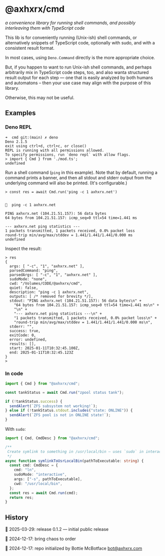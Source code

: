 # @axhxrx/cmd

_a convenience library for running shell commands, and possibly interleaving them with TypeScript code_

This lib is for conveniently running (Unix-ish) shell commands, or alternatively snippets of TypeScript code, optionally with sudo, and with a consistent result format.

In most cases, using `Deno.Command` directly is the more appropriate choice.

But, if you happen to want to run Unix-ish shell commands, and perhaps arbitrarily mix in TypeScript code steps, too, and also wanta structured result output for each step — one that is easily analyzed by both humans and automatons – then your use case may align with the purpose of this library.

Otherwise, this may not be useful.

## Examples

### Deno REPL

```text
➜  cmd git:(main) ✗ deno
Deno 2.1.5
exit using ctrl+d, ctrl+c, or close()
REPL is running with all permissions allowed.
To specify permissions, run `deno repl` with allow flags.
> import { Cmd } from './mod.ts';
undefined
```

Run a shell command (`ping` in this example). Note that by default, running a command prints a banner, and then all stdout and stderr output from the underlying command will also be printed. (It's configurable.)

```text
> const res = await Cmd.run('ping -c 1 axhxrx.net')


🚀  ping -c 1 axhxrx.net

PING axhxrx.net (104.21.51.157): 56 data bytes
64 bytes from 104.21.51.157: icmp_seq=0 ttl=54 time=1.441 ms

--- axhxrx.net ping statistics ---
1 packets transmitted, 1 packets received, 0.0% packet loss
round-trip min/avg/max/stddev = 1.441/1.441/1.441/0.000 ms
undefined
```

Inspect the result:

```text
> res
{
  args: [ "-c", "1", "axhxrx.net" ],
  parsedCommand: "ping",
  parsedArgs: [ "-c", "1", "axhxrx.net" ],
  sudoMode: "none",
  cwd: "/Volumes/CODE/@axhxrx/cmd",
  quiet: false,
  description: "ping -c 1 axhxrx.net",
  outputs: [ /* removed for brevity */],
  stdout: "PING axhxrx.net (104.21.51.157): 56 data bytes\n" +
    "64 bytes from 104.21.51.157: icmp_seq=0 ttl=54 time=1.441 ms\n" +
    "\n" +
    "--- axhxrx.net ping statistics ---\n" +
    "1 packets transmitted, 1 packets received, 0.0% packet loss\n" +
    "round-trip min/avg/max/stddev = 1.441/1.441/1.441/0.000 ms\n",
  stderr: "",
  success: true,
  exitCode: 0,
  error: undefined,
  results: [],
  start: 2025-01-11T10:32:45.100Z,
  end: 2025-01-11T10:32:45.123Z
}
>
```

### In code

```ts
import { Cmd } from "@axhxrx/cmd";

const tankStatus = await Cmd.run("zpool status tank");

if (!tankStatus.success) {
  sendAlert(`ZFS subsystem not working!`);
} else if (!tankStatus.stdout.includes("state: ONLINE")) {
  sendAlert(`ZFS pool is not in ONLINE state!`);
}
```

With `sudo`:

```ts
import { Cmd, CmdDesc } from "@axhxrx/cmd";

/**
 Create symlink to something in /usr/local/bin — uses `sudo` in interactive mode so user will be prompted for password if needed.
 */
async function symlinkToUsrLocalBin(pathToExecutable: string) {
  const cmd: CmdDesc = {
    cmd: "ln",
    sudoMode: "interactive",
    args: ["-s", pathToExecutable],
    cwd: "/usr/local/bin",
  };
  const res = await Cmd.run(cmd);
  return res;
}
```

## History

👹 2025-03-29: release 0.1.2 — initial public release

🎅 2024-12-17: bring chaos to order

🤖 2024-12-17: repo initialized by Bottie McBotface bot@axhxrx.com
